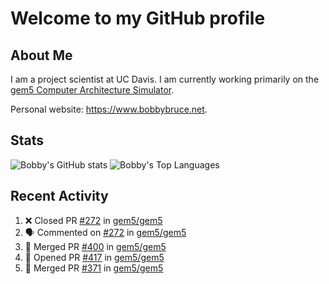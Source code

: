 # Welcome to my GitHub profile

## About Me

I am a project scientist at UC Davis. I am currently working primarily on the [gem5 Computer Architecture Simulator](https://github.com/gem5).

Personal website: <https://www.bobbybruce.net>.

## Stats

![Bobby's GitHub stats](https://github-readme-stats.vercel.app/api?username=bobbyrbruce&show_icons=true&theme=responsive&include_all_commits=true&count_private=true&show=reviews&disable_animations=true)
![Bobby's Top Languages ](https://github-readme-stats.vercel.app/api/top-langs/?username=bobbyrbruce&layout=compact&theme=responsive&count_private=true&langs_count=10&disable_animations=true)

## Recent Activity

<!--START_SECTION:activity-->
1. ❌ Closed PR [#272](https://github.com/gem5/gem5/pull/272) in [gem5/gem5](https://github.com/gem5/gem5)
2. 🗣 Commented on [#272](https://github.com/gem5/gem5/pull/272#issuecomment-1753458883) in [gem5/gem5](https://github.com/gem5/gem5)
3. 🎉 Merged PR [#400](https://github.com/gem5/gem5/pull/400) in [gem5/gem5](https://github.com/gem5/gem5)
4. 💪 Opened PR [#417](https://github.com/gem5/gem5/pull/417) in [gem5/gem5](https://github.com/gem5/gem5)
5. 🎉 Merged PR [#371](https://github.com/gem5/gem5/pull/371) in [gem5/gem5](https://github.com/gem5/gem5)
<!--END_SECTION:activity-->
